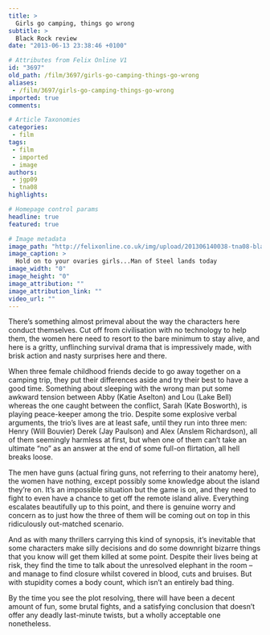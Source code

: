 ```yaml
---
title: >
  Girls go camping, things go wrong
subtitle: >
  Black Rock review
date: "2013-06-13 23:38:46 +0100"

# Attributes from Felix Online V1
id: "3697"
old_path: /film/3697/girls-go-camping-things-go-wrong
aliases:
 - /film/3697/girls-go-camping-things-go-wrong
imported: true
comments:

# Article Taxonomies
categories:
 - film
tags:
 - film
 - imported
 - image
authors:
 - jgp09
 - tna08
highlights:

# Homepage control params
headline: true
featured: true

# Image metadata
image_path: "http://felixonline.co.uk/img/upload/201306140038-tna08-black-rock-review-1.jpg"
image_caption: >
  Hold on to your ovaries girls...Man of Steel lands today
image_width: "0"
image_height: "0"
image_attribution: ""
image_attribution_link: ""
video_url: ""
---
```


There’s something almost primeval about the way the characters here conduct themselves. Cut off from civilisation with no technology to help them, the women here need to resort to the bare minimum to stay alive, and here is a gritty, unflinching survival drama that is impressively made, with brisk action and nasty surprises here and there.

When three female childhood friends decide to go away together on a camping trip, they put their differences aside and try their best to have a good time. Something about sleeping with the wrong man put some awkward tension between Abby (Katie Aselton) and Lou (Lake Bell) whereas the one caught between the conflict, Sarah (Kate Bosworth), is playing peace-keeper among the trio. Despite some explosive verbal arguments, the trio’s lives are at least safe, until they run into three men: Henry (Will Bouvier) Derek (Jay Paulson) and Alex (Anslem Richardson), all of them seemingly harmless at first, but when one of them can’t take an ultimate “no” as an answer at the end of some full-on flirtation, all hell breaks loose.

The men have guns (actual firing guns, not referring to their anatomy here), the women have nothing, except possibly some knowledge about the island they’re on. It’s an impossible situation but the game is on, and they need to fight to even have a chance to get off the remote island alive. Everything escalates beautifully up to this point, and there is genuine worry and concern as to just how the three of them will be coming out on top in this ridiculously out-matched scenario.

And as with many thrillers carrying this kind of synopsis, it’s inevitable that some characters make silly decisions and do some downright bizarre things that you know will get them killed at some point. Despite their lives being at risk, they find the time to talk about the unresolved elephant in the room – and manage to find closure whilst covered in blood, cuts and bruises. But with stupidity comes a body count, which isn’t an entirely bad thing.

By the time you see the plot resolving, there will have been a decent amount of fun, some brutal fights, and a satisfying conclusion that doesn’t offer any deadly last-minute twists, but a wholly acceptable one nonetheless.
